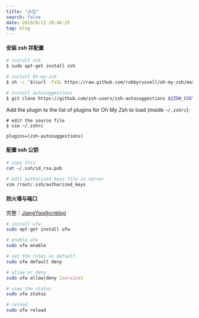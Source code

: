 ```yaml
---
title: "占位"
search: false
date: 2019/8/12 20:46:25
tag: blog
---
```


#### 安装 zsh 并配置

```sh
# install zsh
$ sudo apt-get install zsh

# install 0h-my-zsh
$ sh -c "$(curl -fsSL https://raw.github.com/robbyrussell/oh-my-zsh/master/tools/install.sh)"

# install autosuggestions
$ git clone https://github.com/zsh-users/zsh-autosuggestions ${ZSH_CUSTOM:-~/.oh-my-zsh/custom}/plugins/zsh-autosuggestions
```

Add the plugin to the list of plugins for Oh My Zsh to load (inside `~/.zshrc`):

```vim
# edit the source file
$ vim ~/.zshrc

plugins=(zsh-autosuggestions)
```

#### 配置 ssh 公钥

```sh
# copy this
cat ~/.ssh/id_rsa.pub

# edit authorized_keys file in server
vim /root/.ssh/authorized_keys
```

#### 防火墙与端口

完整：[JiangYao@cnblog](https://www.cnblogs.com/jiangyao/archive/2010/05/19/1738909.html)

```sh
# install ufw
sudo apt-get install ufw

# enable ufw
sudo ufw enable

# set the roles as default
sudo ufw default deny

# allow or deny
sudo ufw allow|deny [service]

# view the status
sudo ufw status

# reload
sudo ufw reload
```